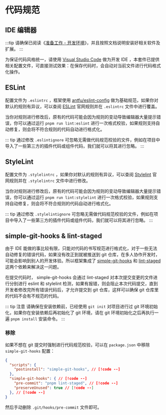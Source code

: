 # 代码规范

## IDE 编辑器

:::tip
请确保已阅读《[准备工作 - 开发环境](start.md#开发环境)》，并且按照文档说明安装好相关软件及扩展。
:::

为保证代码风格统一，请使用 [Visual Studio Code](https://code.visualstudio.com/) 做为开发 IDE ，本套件已提供相关配置文件，可直接测试效果：在保存代码时，会自动对当前文件进行代码格式化操作。

## ESLint

配置文件为 `.eslintrc` ，框架使用 [antfu/eslint-config](https://github.com/antfu/eslint-config) 做为基础规范，如果你对默认的规则有异议，可以查阅 [ESLint](https://eslint.org/) 官网规则并在 `.eslintrc` 文件中进行覆盖。

当你对规则进行修改后，原有的代码可能会因为规则的变动导致编辑器大量提示错误，你可以通过运行 `pnpm run lint:eslint` 进行一次格式校验，如果规则支持自动修复，则会将不符合规则的代码自动进行格式化。

::: tip
通过修改 `.eslintignore` 可忽略无需做代码规范校验的文件，例如在项目中导入了一些第三方的插件代码或组件代码，我们就可以将其进行忽略。
:::

## StyleLint

配置文件为 `.stylelintrc` ，如果你对默认的规则有异议，可以查阅 [Stylelint](https://stylelint.io/) 官网规则并在 `.stylelintrc` 文件中进行修改。

当你对规则进行修改后，原有的代码可能会因为规则的变动导致编辑器大量提示错误，你可以通过运行 `pnpm run lint:stylelint` 进行一次格式校验，如果规则支持自动修复，则会将不符合规则的代码自动进行格式化。

::: tip
通过修改 `.stylelintignore` 可忽略无需做代码规范校验的文件，例如在项目中导入了一些第三方的插件代码或组件代码，我们就可以将其进行忽略。
:::

## simple-git-hooks & lint-staged

由于 IDE 能做的事比较有限，只能对代码的书写规范进行格式化，对于一些无法自动修复的错误代码，如果没有改正到就被推送到 git 仓库，在多人协作开发时，可能会影响到别人的开发体验。所以框架集成了 [simple-git-hooks](https://github.com/toplenboren/simple-git-hooks) 和 [lint-staged](https://github.com/okonet/lint-staged) 这两个依赖来解决这一问题。

在提交代码时， simple-git-hooks 会通过 lint-staged 对本次提交变更的文件进行分别进行 eslint 和 stylelint 检测，如果有报错，则会阻止本次代码提交，直到开发者修改完所有错误代码后，才允许提交到 git 仓库，这样可以确保 git 仓库里的代码不会有不规范的代码。

::: tip 注意
请确保在安装依赖前，已经使用 `git init` 对项目进行过 git 环境初始化，如果你在安装依赖后再初始化了 git 环境，请在 git 环境初始化之后再执行一遍 `pnpm install` 安装命令。
:::

### 移除

如果不想在 git 提交时强制进行代码规范校验，可以在 `package.json` 中移除 `simple-git-hooks` 配置：

```json
{
  "scripts": {
    "postinstall": "simple-git-hooks", // [!code --]
  },
  "simple-git-hooks": { // [!code --]
    "pre-commit": "pnpm lint-staged", // [!code --]
    "preserveUnused": true // [!code --]
  }, // [!code --]
}
```

然后手动删除 `.git/hooks/pre-commit` 文件即可。